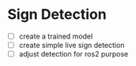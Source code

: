 # Sign Detection

 - [ ] create a trained model
 - [ ] create simple live sign detection
 - [ ] adjust detection for ros2 purpose